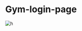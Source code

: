# Gym-login-page

![h](https://github.com/Moinnawaz03/Gym-login-page/assets/141616375/9eb5042d-a8c1-4fe0-9215-542d13f39468)
